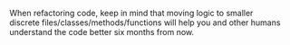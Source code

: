 When refactoring code, keep in mind that moving logic to smaller discrete files/classes/methods/functions will help you and other humans understand the code better six months from now.
